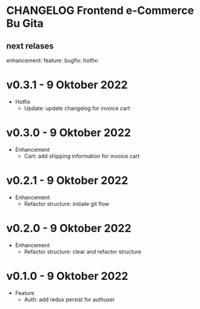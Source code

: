 # CHANGELOG Frontend e-Commerce Bu Gita

## next relases
enhancement:
feature:
bugfix:
hotfix:

# v0.3.1 - 9 Oktober 2022
- Hotfix
    - Update: update changelog for invoice cart

# v0.3.0 - 9 Oktober 2022
- Enhancement
    - Cart: add shipping information for invoice cart
    
# v0.2.1 - 9 Oktober 2022
- Enhancement
    - Refactor structure: initiate git flow
    
# v0.2.0 - 9 Oktober 2022
- Enhancement
    - Refactor structure: clear and refactor structure

# v0.1.0 - 9 Oktober 2022
- Feature
    - Auth: add redux persist for authuser